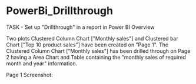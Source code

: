 # PowerBi_Drillthrough


TASK - Set up "Drillthrough" in a report in Power BI
Overview

Two plots Clustered Column Chart ["Monthly sales"] and Clustered bar Chart ["Top 10 product sales"] have been created on "Page 1".
The Clustered Column Chart ["Monthly sales"] has been drilled through on Page 2 having a Area Chart and Table containing the "monthly sales of required month and year" information.


Page 1 Screenshot:

